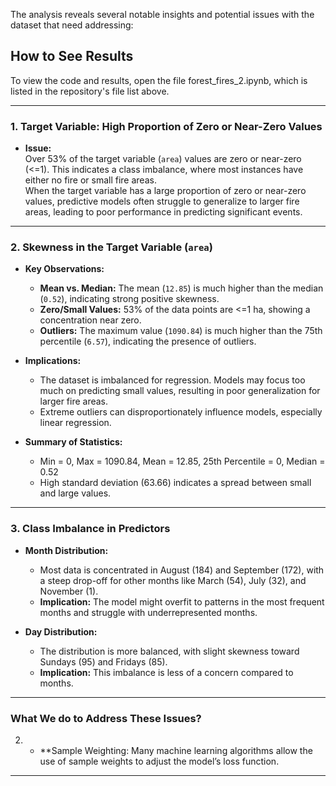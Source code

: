 The analysis reveals several notable insights and potential issues with the dataset that need addressing:

## **How to See Results**
To view the code and results, open the file forest_fires_2.ipynb, which is listed in the repository's file list above.


---

### **1. Target Variable: High Proportion of Zero or Near-Zero Values**

- **Issue:**  
  Over 53% of the target variable (`area`) values are zero or near-zero (<=1). This indicates a class imbalance, where most instances have either no fire or small fire areas.  
  When the target variable has a large proportion of zero or near-zero values, predictive models often struggle to generalize to larger fire areas, leading to poor performance in predicting significant events.

---

### **2. Skewness in the Target Variable (`area`)**

- **Key Observations:**
  - **Mean vs. Median:** The mean (`12.85`) is much higher than the median (`0.52`), indicating strong positive skewness.
  - **Zero/Small Values:** 53% of the data points are <=1 ha, showing a concentration near zero.
  - **Outliers:** The maximum value (`1090.84`) is much higher than the 75th percentile (`6.57`), indicating the presence of outliers.

- **Implications:**
  - The dataset is imbalanced for regression. Models may focus too much on predicting small values, resulting in poor generalization for larger fire areas.
  - Extreme outliers can disproportionately influence models, especially linear regression.

- **Summary of Statistics:**
  - Min = 0, Max = 1090.84, Mean = 12.85, 25th Percentile = 0, Median = 0.52
  - High standard deviation (63.66) indicates a spread between small and large values.

---

### **3. Class Imbalance in Predictors**

- **Month Distribution:**
  - Most data is concentrated in August (184) and September (172), with a steep drop-off for other months like March (54), July (32), and November (1).
  - **Implication:** The model might overfit to patterns in the most frequent months and struggle with underrepresented months.

- **Day Distribution:**
  - The distribution is more balanced, with slight skewness toward Sundays (95) and Fridays (85).
  - **Implication:** This imbalance is less of a concern compared to months.

---

### **What We do to Address These Issues?**



2. - **Sample Weighting: Many machine learning algorithms allow the use of sample weights to adjust the model’s loss function.
 

---
